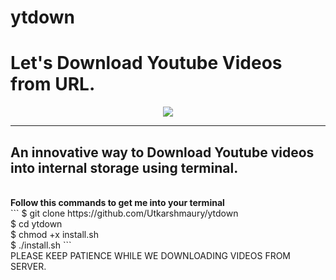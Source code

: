 # ytdown
<h1>Let's Download Youtube Videos from URL.</h1>
<p align="center">
<img src="https://encrypted-tbn0.gstatic.com/images?q=tbn:ANd9GcRlCnWt3QUiMgawrUklXRXiwkEqexsybDo1Tg&usqp=CAU">
</p>
<hr>
<h2>An innovative way to Download Youtube videos into internal storage using terminal.</h2>
<br>
<b> Follow this commands to get me into your terminal </b>
<br>
```
$ git clone https://github.com/Utkarshmaury/ytdown
<br>
$ cd ytdown
<br>
$ chmod +x install.sh
<br>
$ ./install.sh
```
<br>
PLEASE KEEP PATIENCE WHILE WE DOWNLOADING VIDEOS FROM SERVER.
<br>
